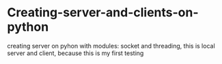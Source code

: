 # Creating-server-and-clients-on-python
creating server on pyhon with modules: socket and threading, this is local server and client, because this is my first testing 
